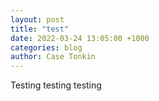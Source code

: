 ```yaml
---
layout: post
title: "test"
date: 2022-03-24 13:05:00 +1000
categories: blog
author: Case Tonkin
---
```

Testing testing testing
